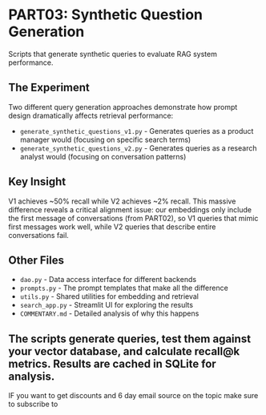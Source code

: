 # PART03: Synthetic Question Generation

Scripts that generate synthetic queries to evaluate RAG system performance.

## The Experiment

Two different query generation approaches demonstrate how prompt design dramatically affects retrieval performance:

- `generate_synthetic_questions_v1.py` - Generates queries as a product manager would (focusing on specific search terms)
- `generate_synthetic_questions_v2.py` - Generates queries as a research analyst would (focusing on conversation patterns)

## Key Insight

V1 achieves ~50% recall while V2 achieves ~2% recall. This massive difference reveals a critical alignment issue: our embeddings only include the first message of conversations (from PART02), so V1 queries that mimic first messages work well, while V2 queries that describe entire conversations fail.

## Other Files

- `dao.py` - Data access interface for different backends
- `prompts.py` - The prompt templates that make all the difference
- `utils.py` - Shared utilities for embedding and retrieval
- `search_app.py` - Streamlit UI for exploring the results
- `COMMENTARY.md` - Detailed analysis of why this happens

The scripts generate queries, test them against your vector database, and calculate recall@k metrics. Results are cached in SQLite for analysis.
---

IF you want to get discounts and 6 day email source on the topic make sure to subscribe to

<script async data-uid="010fd9b52b" src="https://fivesixseven.kit.com/010fd9b52b/index.js"></script>
